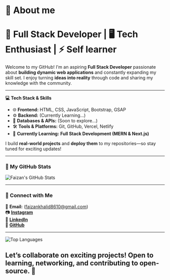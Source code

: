 # 💫 About me
# 🚀 Full Stack Developer | 🖥️ Tech Enthusiast | ⚡ Self learner 
Welcome to my GitHub! I'm an aspiring **Full Stack Developer** passionate about **building dynamic web applications** and constantly expanding my skill set. I enjoy turning **ideas into reality** through code and sharing my knowledge with the community.  

---

 **💻 Tech Stack & Skills**  
- 🌐 **Frontend:** HTML, CSS, JavaScript, Bootstrap, GSAP  
- ⚙️ **Backend:** (Currently Learning...)  
- 📡 **Databases & APIs:** (Soon to explore...)  
- 🛠 **Tools & Platforms:** Git, GitHub, Vercel, Netlify  
- 🚀 **Currently Learning:** **Full Stack Development (MERN & Next.js)**  

I build **real-world projects** and **deploy them** to my repositories—so stay tuned for exciting updates!  

---

### **📌 My GitHub Stats**  
![Faizan's GitHub Stats](https://github-readme-stats.vercel.app/api?username=NextGenCodde&show_icons=true&theme=tokyonight)  

---

### **📢 Connect with Me**  
📩 **Email:** (faizankhalid8610@gmail.com)  
📷 **[Instagram](https://www.instagram.com/fazi._.861)**  
💼 **[LinkedIn](https://www.linkedin.com/in/faizan-khalid-54b3a42a2/)**  
🐙 **[GitHub](https://github.com/NextGenCodde/)**  

---
![Top Languages](https://github-readme-stats.vercel.app/api/top-langs/?username=NextGenCodde&layout=compact&theme=tokyonight)  
## Let’s collaborate on exciting projects! Open to learning, networking, and contributing to open-source. 🚀  
